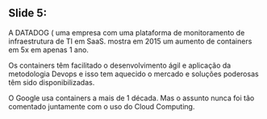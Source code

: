 ## Slide 5:

A DATADOG ( uma empresa com uma plataforma de monitoramento de infraestrutura de TI em SaaS. mostra em 2015 um aumento de containers em 5x em apenas 1 ano.

Os containers têm facilitado o desenvolvimento ágil e aplicação da metodologia Devops e isso tem aquecido o mercado e soluções poderosas têm sido disponibilizadas. 

O Google usa containers a mais de 1 década. Mas o assunto nunca foi tão comentado juntamente com o uso do Cloud Computing.

